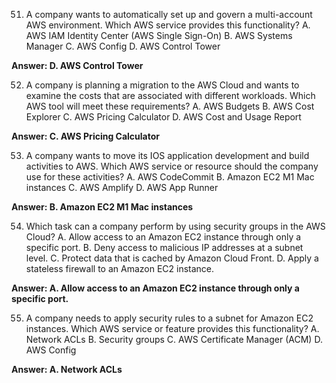 51. A company wants to automatically set up and govern a multi-account AWS environment. Which AWS service provides this functionality?
A. AWS IAM Identity Center (AWS Single Sign-On)
B. AWS Systems Manager
C. AWS Config
D. AWS Control Tower

**Answer: D. AWS Control Tower**

52. A company is planning a migration to the AWS Cloud and wants to examine the costs that are associated with different workloads. Which AWS tool will meet these requirements?
A. AWS Budgets
B. AWS Cost Explorer
C. AWS Pricing Calculator
D. AWS Cost and Usage Report

**Answer: C. AWS Pricing Calculator**

53. A company wants to move its IOS application development and build activities to AWS. Which AWS service or resource should the company use for these activities?
A. AWS CodeCommit
B. Amazon EC2 M1 Mac instances
C. AWS Amplify
D. AWS App Runner

**Answer: B. Amazon EC2 M1 Mac instances**

54. Which task can a company perform by using security groups in the AWS Cloud?
A. Allow access to an Amazon EC2 instance through only a specific port.
B. Deny access to malicious IP addresses at a subnet level.
C. Protect data that is cached by Amazon Cloud Front.
D. Apply a stateless firewall to an Amazon EC2 instance.

**Answer: A. Allow access to an Amazon EC2 instance through only a specific port.**

55. A company needs to apply security rules to a subnet for Amazon EC2 instances. Which AWS service or feature provides this functionality?
A. Network ACLs
B. Security groups
C. AWS Certificate Manager (ACM)
D. AWS Config

**Answer: A. Network ACLs**
